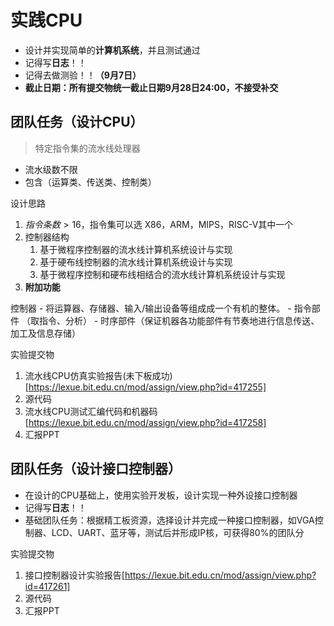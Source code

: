 # 实践CPU
- 设计并实现简单的**计算机系统**，并且测试通过
- 记得写**日志**！！
- 记得去做测验！！**（9月7日）**
- **截止日期：所有提交物统一截止日期9月28日24:00，不接受补交**

## 团队任务（设计CPU）
>特定指令集的流水线处理器
- 流水级数不限
- 包含（运算类、传送类、控制类）

设计思路
1.  $指令条数 >16$，指令集可以选 X86，ARM，MIPS，RISC-V其中一个
2.  控制器结构
    1. 基于微程序控制器的流水线计算机系统设计与实现 
    2. 基于硬布线控制器的流水线计算机系统设计与实现
    3. 基于微程序控制和硬布线相结合的流水线计算机系统设计与实现
3. **附加功能**


控制器 - 将运算器、存储器、输入/输出设备等组成成一个有机的整体。
	- 指令部件 （取指令、分析）
	- 时序部件（保证机器各功能部件有节奏地进行信息传送、加工及信息存储）

实验提交物
1. 流水线CPU仿真实验报告(未下板成功)[https://lexue.bit.edu.cn/mod/assign/view.php?id=417255]
2. 源代码
3. 流水线CPU测试汇编代码和机器码[https://lexue.bit.edu.cn/mod/assign/view.php?id=417258]
4. 汇报PPT

## 团队任务（设计接口控制器）
- 在设计的CPU基础上，使用实验开发板，设计实现一种外设接口控制器
- 记得写**日志**！！
- 基础团队任务：根据精工板资源，选择设计并完成一种接口控制器，如VGA控制器、LCD、UART、蓝牙等，测试后并形成IP核，可获得80%的团队分

实验提交物
1. 接口控制器设计实验报告[https://lexue.bit.edu.cn/mod/assign/view.php?id=417261]
2. 源代码
3. 汇报PPT
